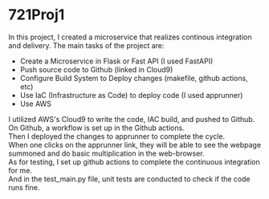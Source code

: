 # 721Proj1
In this project, I created a microservice that realizes continous integration and delivery.
The main tasks of the project are: 
- Create a Microservice in Flask or Fast API (I used FastAPI)
- Push source code to Github (linked in Cloud9)
- Configure Build System to Deploy changes (makefile, github actions, etc)
- Use IaC (Infrastructure as Code) to deploy code (I used apprunner)
- Use AWS

I utilized AWS's Cloud9 to write the code, IAC build, and pushed to Github.  
On Github, a workflow is set up in the Github actions.  
Then I deployed the changes to apprunner to complete the cycle.  
When one clicks on the apprunner link, they will be able to see the webpage summoned and do basic multiplication in the web-browser.  
As for testing, I set up github actions to complete the continuous integration for me.  
And in the test_main.py file, unit tests are conducted to check if the code runs fine.  